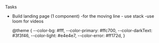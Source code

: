Tasks 
- Build landing page (1 component)
    -for the moving line - use stack
    -use loom for videos

    @theme {
    --color-bg: #fff,
    --color-primary: #ffc700,
    --color-darkText: #3f3f46,
    --color-light: #e4e4e7,
    --color-error: #ff172d,
}